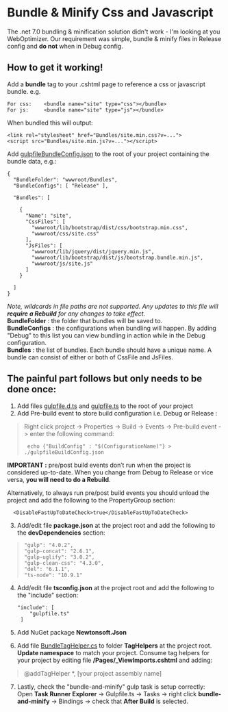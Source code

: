 # Bundle & Minify Css and Javascript

The .net 7.0 bundling & minification solution didn't work - I'm looking at you WebOptimizer. Our requirement was simple, bundle & minify files in Release config and **do not** when in Debug config.

## How to get it working!

Add a **bundle** tag to your .cshtml page to reference a css or javascript bundle. e.g.

	For css:	<bundle name="site" type="css"></bundle>
	For js:		<bundle name="site" type="js"></bundle>
When bundled this will output:

    <link rel="stylesheet" href="Bundles/site.min.css?v=...">
    <script src="Bundles/site.min.js?v=..."></script>

Add [gulpfileBundleConfig.json](https://github.com/sur1969/BundeMinify/blob/master/BundeMinify/gulpfileBundleConfig.json) to the root of your project containing the bundle data, e.g.:

    {
      "BundleFolder": "wwwroot/Bundles",
      "BundleConfigs": [ "Release" ], 
    
      "Bundles": [
    
        {
          "Name": "site",
          "CssFiles": [
            "wwwroot/lib/bootstrap/dist/css/bootstrap.min.css",
            "wwwroot/css/site.css"
          ],
          "JsFiles": [
            "wwwroot/lib/jquery/dist/jquery.min.js",
            "wwwroot/lib/bootstrap/dist/js/bootstrap.bundle.min.js",
            "wwwroot/js/site.js"
          ]
        }
    
      ]
    }
 
*Note, wildcards in file paths are not supported. Any updates to this file will **require a Rebuild** for any changes to take effect.*  
**BundleFolder** : the folder that bundles will be saved to.  
**BundleConfigs** : the configurations when bundling will happen. By adding "Debug" to this list you can view bundling in action while in the Debug configuration.  
**Bundles** : the list of bundles. Each bundle should have a unique name. A bundle can consist of either or both of CssFile and JsFiles.  

## The painful part follows but only needs to be done once:

1. Add files [gulpfile.d.ts](https://github.com/sur1969/BundeMinify/blob/master/BundeMinify/gulpfile.d.ts)  and [gulpfile.ts](https://github.com/sur1969/BundeMinify/blob/master/BundeMinify/gulpfile.ts) to the root of your project
2. Add Pre-build event to store build configuration i.e. Debug or Release :

> Right click project -> Properties -> Build -> Events -> Pre-build
> event -> enter the following command:
> 
>      echo {"BuildConfig" : "$(ConfigurationName)"} > ./gulpfileBuildConfig.json
**IMPORTANT :**  pre/post build events don’t run when the project is considered up-to-date. When you change from Debug to Release or vice versa, **you will need to do a Rebuild**.

Alternatively, to always run pre/post build events you should unload the project and add the following to the PropertyGroup section:

      <DisableFastUpToDateCheck>true</DisableFastUpToDateCheck>

3. Add/edit file **package.json** at the project root and add the following to the **devDependencies** section: 
>     "gulp": "4.0.2",
>     "gulp-concat": "2.6.1",
>     "gulp-uglify": "3.0.2",
>     "gulp-clean-css": "4.3.0",
>     "del": "6.1.1",
>     "ts-node": "10.9.1"
4. Add/edit file **tsconfig.json** at the project root and add the following to the "include" section:

       "include": [
           "gulpfile.ts"
        ]

5. Add NuGet package **Newtonsoft.Json**
6. Add file [BundleTagHelper.cs](https://github.com/sur1969/BundeMinify/blob/master/BundeMinify/TagHelpers/BundleTagHelper.cs) to folder **TagHelpers** at the project root. **Update namespace** to match your project.
   Consume tag helpers for your project by editing file **/Pages/_ViewImports.cshtml** and adding:
>  @addTagHelper *, [your project assembly name]
7. Lastly, check the "bundle-and-minify" gulp task is setup correctly:  
Open **Task Runner Explorer** -> Gulpfile.ts -> Tasks -> right click **bundle-and-minify** -> Bindings -> check that **After Build** is selected.
